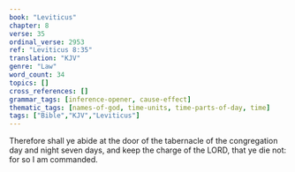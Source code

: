 ```yaml
---
book: "Leviticus"
chapter: 8
verse: 35
ordinal_verse: 2953
ref: "Leviticus 8:35"
translation: "KJV"
genre: "Law"
word_count: 34
topics: []
cross_references: []
grammar_tags: [inference-opener, cause-effect]
thematic_tags: [names-of-god, time-units, time-parts-of-day, time]
tags: ["Bible","KJV","Leviticus"]
---
```

Therefore shall ye abide at the door of the tabernacle of the congregation day and night seven days, and keep the charge of the LORD, that ye die not: for so I am commanded.
